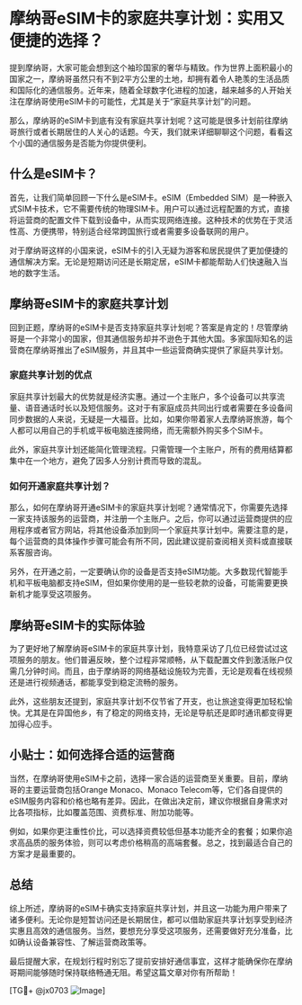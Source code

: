 # 摩纳哥eSIM卡的家庭共享计划：实用又便捷的选择？

提到摩纳哥，大家可能会想到这个袖珍国家的奢华与精致。作为世界上面积最小的国家之一，摩纳哥虽然只有不到2平方公里的土地，却拥有着令人艳羡的生活品质和国际化的通信服务。近年来，随着全球数字化进程的加速，越来越多的人开始关注在摩纳哥使用eSIM卡的可能性，尤其是关于“家庭共享计划”的问题。

那么，摩纳哥的eSIM卡到底有没有家庭共享计划呢？这可能是很多计划前往摩纳哥旅行或者长期居住的人关心的话题。今天，我们就来详细聊聊这个问题，看看这个小国的通信服务是否能为你提供便利。

## 什么是eSIM卡？

首先，让我们简单回顾一下什么是eSIM卡。eSIM（Embedded SIM）是一种嵌入式SIM卡技术，它不需要传统的物理SIM卡。用户可以通过远程配置的方式，直接将运营商的配置文件下载到设备中，从而实现网络连接。这种技术的优势在于灵活性高、方便携带，特别适合经常跨国旅行或者需要多设备联网的用户。

对于摩纳哥这样的小国来说，eSIM卡的引入无疑为游客和居民提供了更加便捷的通信解决方案。无论是短期访问还是长期定居，eSIM卡都能帮助人们快速融入当地的数字生活。

## 摩纳哥eSIM卡的家庭共享计划

回到正题，摩纳哥的eSIM卡是否支持家庭共享计划呢？答案是肯定的！尽管摩纳哥是一个非常小的国家，但其通信服务却并不逊色于其他大国。多家国际知名的运营商在摩纳哥推出了eSIM服务，并且其中一些运营商确实提供了家庭共享计划。

### 家庭共享计划的优点

家庭共享计划最大的优势就是经济实惠。通过一个主账户，多个设备可以共享流量、语音通话时长以及短信服务。这对于有家庭成员共同出行或者需要在多设备间同步数据的人来说，无疑是一大福音。比如，如果你带着家人去摩纳哥旅游，每个人都可以用自己的手机或平板电脑连接网络，而无需额外购买多个SIM卡。

此外，家庭共享计划还能简化管理流程。只需管理一个主账户，所有的费用结算都集中在一个地方，避免了因多人分别计费而导致的混乱。

### 如何开通家庭共享计划？

那么，如何在摩纳哥开通eSIM卡的家庭共享计划呢？通常情况下，你需要先选择一家支持该服务的运营商，并注册一个主账户。之后，你可以通过运营商提供的应用程序或者官方网站，将其他设备添加到同一个家庭共享计划中。需要注意的是，每个运营商的具体操作步骤可能会有所不同，因此建议提前查阅相关资料或直接联系客服咨询。

另外，在开通之前，一定要确认你的设备是否支持eSIM功能。大多数现代智能手机和平板电脑都支持eSIM，但如果你使用的是一些较老款的设备，可能需要更换新机才能享受这项服务。

## 摩纳哥eSIM卡的实际体验

为了更好地了解摩纳哥eSIM卡的家庭共享计划，我特意采访了几位已经尝试过这项服务的朋友。他们普遍反映，整个过程非常顺畅，从下载配置文件到激活账户仅需几分钟时间。而且，由于摩纳哥的网络基础设施较为完善，无论是观看在线视频还是进行视频通话，都能享受到稳定流畅的服务。

此外，这些朋友还提到，家庭共享计划不仅节省了开支，也让旅途变得更加轻松愉快。尤其是在异国他乡，有了稳定的网络支持，无论是导航还是即时通讯都变得更加得心应手。

## 小贴士：如何选择合适的运营商

当然，在摩纳哥使用eSIM卡之前，选择一家合适的运营商至关重要。目前，摩纳哥的主要运营商包括Orange Monaco、Monaco Telecom等，它们各自提供的eSIM服务内容和价格也略有差异。因此，在做出决定前，建议你根据自身需求对比各项指标，比如覆盖范围、资费标准、附加功能等。

例如，如果你更注重性价比，可以选择资费较低但基本功能齐全的套餐；如果你追求高品质的服务体验，则可以考虑价格稍高的高端套餐。总之，找到最适合自己的方案才是最重要的。

## 总结

综上所述，摩纳哥的eSIM卡确实支持家庭共享计划，并且这一功能为用户带来了诸多便利。无论你是短暂访问还是长期居住，都可以借助家庭共享计划享受到经济实惠且高效的通信服务。当然，要想充分享受这项服务，还需要做好充分准备，比如确认设备兼容性、了解运营商政策等。

最后提醒大家，在规划行程时别忘了提前安排好通信事宜，这样才能确保你在摩纳哥期间能够随时保持联络畅通无阻。希望这篇文章对你有所帮助！

[TG💪+ @jx0703 ![Image](https://github.com/user-attachments/assets/dbca1d08-cadb-493c-b0ec-ad6f7a83f270)]